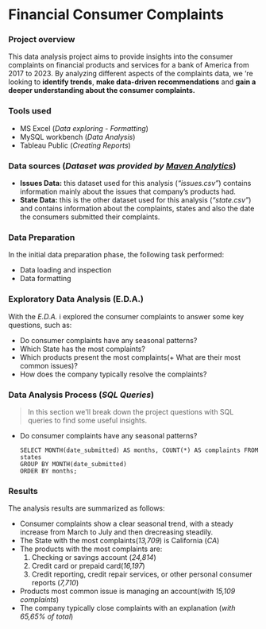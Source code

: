 # Financial Consumer Complaints

### Project overview
This data analysis project aims to provide insights into the consumer complaints on financial products and services for a bank of America from 2017 to 2023. By analyzing different aspects of the complaints data, we ‘re looking to **identify trends**, **make data-driven recommendations** and **gain a deeper understanding about the consumer complaints.**


### Tools used
- MS Excel (*Data exploring - Formatting*)
- MySQL workbench (*Data Analysis*)
- Tableau Public (*Creating Reports*)


### Data sources (*Dataset was provided by [Maven Analytics](https://mavenanalytics.io/data-playground?page=3&pageSize=5)*)
- **Issues Data:** this dataset used for this analysis (*“issues.csv”*) contains information mainly about the issues that company’s products had.
- **State Data:** this is the other dataset used for this analysis (*“state.csv”*) and contains information about the complaints, states and also the date the consumers submitted their complaints.

  
### Data Preparation
In the initial data preparation phase, the following task performed:
- Data loading and inspection
- Data formatting


### Exploratory Data Analysis (E.D.A.)
With the *E.D.A.* i explored the consumer complaints to answer some key questions, such as:
- Do consumer complaints have any seasonal patterns?
- Which State has the most complaints?
- Which products present the most complaints(+ What are their most common issues)?
- How does the company typically resolve the complaints?

### Data Analysis Process (*SQL Queries*)

 >In this section we'll break down the project questions with SQL queries to find some useful insights.


- Do consumer complaints have any seasonal patterns?

   ```
  SELECT MONTH(date_submitted) AS months, COUNT(*) AS complaints FROM states
  GROUP BY MONTH(date_submitted)
  ORDER BY months;
  ```

### Results
The analysis results are summarized as follows:
- Consumer complaints show a clear seasonal trend, with a steady increase from March to July and then drecreasing steadily.
- The State with the most complaints(*13,709*) is California (*CA*)
- The products with the most complaints are:
    1) Checking or savings account (*24,814*)
    2) Credit card or prepaid card(*16,197*)
    3) Credit reporting, credit repair services, or other personal consumer reports (*7,710*)
- Products most common issue is managing an account(*with 15,109 complaints*)
- The company typically close complaints with an explanation (*with 65,65% of total*)
